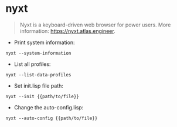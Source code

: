 # nyxt

> Nyxt is a keyboard-driven web browser for power users.
> More information: <https://nyxt.atlas.engineer>.

- Print system information:

`nyxt --system-information`

- List all profiles:

`nyxt --list-data-profiles`

- Set init.lisp file path:

`nyxt --init {{path/to/file}}`

- Change the auto-config.lisp:

`nyxt --auto-config {{path/to/file}}`
